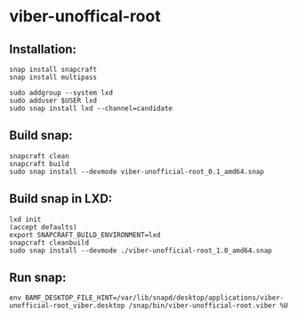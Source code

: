 # viber-unoffical-root


## Installation: 
```
snap install snapcraft
snap install multipass

sudo addgroup --system lxd
sudo adduser $USER lxd
sudo snap install lxd --channel=candidate

```

## Build snap:
```
snapcraft clean
snapcraft build
sudo snap install --devmode viber-unofficial-root_0.1_amd64.snap
```



## Build snap in LXD:
```
lxd init
(accept defaults)
export SNAPCRAFT_BUILD_ENVIRONMENT=lxd 
snapcraft cleanbuild
sudo snap install --devmode ./viber-unofficial-root_1.0_amd64.snap
```


## Run snap:
```
env BAMF_DESKTOP_FILE_HINT=/var/lib/snapd/desktop/applications/viber-unofficial-root_viber.desktop /snap/bin/viber-unofficial-root.viber %U
```
